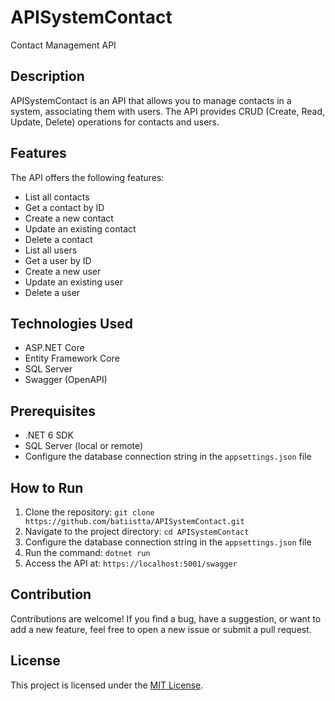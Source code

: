 # APISystemContact

Contact Management API

## Description

APISystemContact is an API that allows you to manage contacts in a system, associating them with users. The API provides CRUD (Create, Read, Update, Delete) operations for contacts and users.

## Features

The API offers the following features:

- List all contacts
- Get a contact by ID
- Create a new contact
- Update an existing contact
- Delete a contact
- List all users
- Get a user by ID
- Create a new user
- Update an existing user
- Delete a user

## Technologies Used

- ASP.NET Core
- Entity Framework Core
- SQL Server
- Swagger (OpenAPI)

## Prerequisites

- .NET 6 SDK
- SQL Server (local or remote)
- Configure the database connection string in the `appsettings.json` file

## How to Run

1. Clone the repository: `git clone https://github.com/batiistta/APISystemContact.git`
2. Navigate to the project directory: `cd APISystemContact`
3. Configure the database connection string in the `appsettings.json` file
4. Run the command: `dotnet run`
5. Access the API at: `https://localhost:5001/swagger`

## Contribution

Contributions are welcome! If you find a bug, have a suggestion, or want to add a new feature, feel free to open a new issue or submit a pull request.

## License

This project is licensed under the [MIT License](LICENSE).
